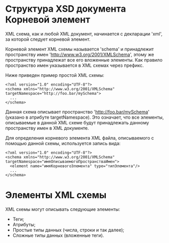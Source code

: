 Структура XSD документа
Корневой элемент
================

XML схема, как и любой XML документ, начинается с декларации 'xml', за которой следует корневой элемент.

Корневой элемент XML схемы называется 'schema' и принадлежит пространству имен 'http://www.w3.org/2001/XMLSchema', этому же пространству принадлежат все его вложенные элементы. Как правило пространство имен указывается в XML схемах через префикс.

Ниже приведен пример простой XML схемы:

    <?xml version="1.0" encoding="UTF-8"?>
    <schema xmlns="http://www.w3.org/2001/XMLSchema" targetNamespace="http://foo.bar/mySchema">
      ...
    </schema>

Данная схема описывает пространство 'http://foo.bar/mySchema' (указано в атрибуте targetNamespace). Это означает, что все элементы, описываемые в данной XML схеме будут принадлежать данному пространству имен в XML документе.

Для определения корневого элемента XML файла, описываемого с помощью данной схемы, используется запись вида:

    <?xml version="1.0" encoding="UTF-8"?>
    <schema xmlns="http://www.w3.org/2001/XMLSchema" targetNamespace="имяОписываемогоПространстваИмен">
      <element name="имяКорневогоЭлемента" type="типЭлемента"/>
      ...
    </schema>

Элементы XML схемы
==================

XML схемы могут описывать следующие элементы:

* Теги;
* Атрибуты;
* Простые типы данных (числа, строки и так далее);
* Сложные типы данных (вложенные теги).
